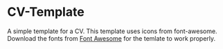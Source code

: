 # CV-Template
A simple template for a CV. This template uses icons from font-awesome. Download the fonts from [Font Awesome](http://fontawesome.io/) for the temlate to work properly.
